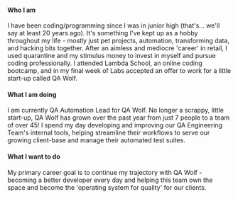 #### Who I am
I have been coding/programming since I was in junior high (that's... we'll say at least 20 years ago). It's something I've kept up as a hobby throughout my life - mostly just pet projects, automation, transforming data, and hacking bits together. After an aimless and mediocre 'career' in retail, I used quarantine and my stimulus money to invest in myself and pursue coding professionally. I attended Lambda School, an online coding bootcamp, and in my final week of Labs accepted an offer to work for a little start-up called QA Wolf.

#### What I am doing
I am currently QA Automation Lead for QA Wolf. No longer a scrappy, little start-up, QA Wolf has grown over the past year from just 7 people to a team of over 45! I spend my day developing and improving our QA Engineering Team's internal tools, helping streamline their workflows to serve our growing client-base and manage their automated test suites.

#### What I want to do
My primary career goal is to continue my trajectory with QA Wolf - becoming a better developer every day and helping this team own the space and become the 'operating system for quality' for our clients.
